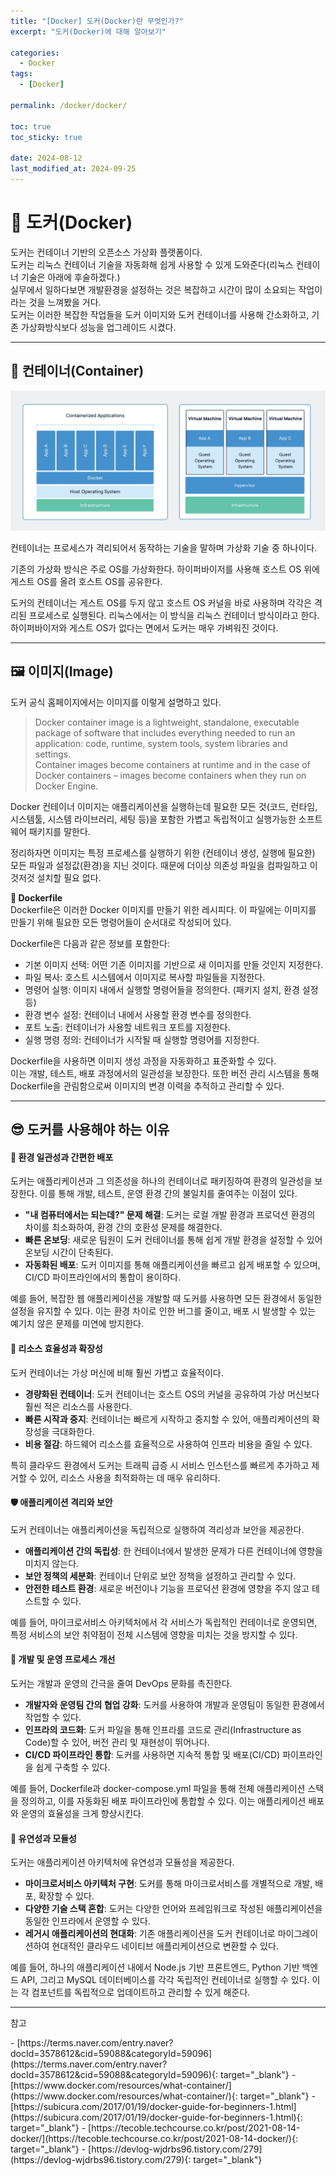 ```yaml
---
title: "[Docker] 도커(Docker)란 무엇인가?"
excerpt: "도커(Docker)에 대해 알아보기"

categories:
  - Docker
tags:
  - [Docker]

permalink: /docker/docker/

toc: true
toc_sticky: true

date: 2024-08-12
last_modified_at: 2024-09-25
---
```

# 🐬 도커(Docker)
도커는 컨테이너 기반의 오픈소스 가상화 플랫폼이다.  
도커는 리눅스 컨테이너 기술을 자동화해 쉽게 사용할 수 있게 도와준다(리눅스 컨테이너 기술은 아래에 후술하겠다.)  
실무에서 일하다보면 개발환경을 설정하는 것은 복잡하고 시간이 많이 소요되는 작업이라는 것을 느껴봤을 거다.    
도커는 이러한 복잡한 작업들을 도커 이미지와 도커 컨테이너를 사용해 간소화하고, 기존 가상화방식보다 성능을 업그레이드 시켰다.

---

## 🫙 컨테이너(Container)
![vm-docker](/assets/images/posts_img/docker/docker/vm-docker.png)

컨테이너는 프로세스가 격리되어서 동작하는 기술을 말하며 가상화 기술 중 하나이다.

기존의 가상화 방식은 주로 OS를 가상화한다. 하이퍼바이저를 사용해 호스트 OS 위에 게스트 OS를 올려 호스트 OS를 공유한다.  

도커의 컨테이너는 게스트 OS를 두지 않고 호스트 OS 커널을 바로 사용하며 각각은 격리된 프로세스로 실행된다. 리눅스에서는 이 방식을 리눅스 컨테이너 방식이라고 한다.  
하이퍼바이저와 게스트 OS가 없다는 면에서 도커는 매우 가벼워진 것이다.

---

## 🖼️ 이미지(Image)
도커 공식 홈페이지에서는 이미지를 이렇게 설명하고 있다. 
> Docker container image is a lightweight, standalone, executable package of software that includes everything needed to run an application: code, runtime, system tools, system libraries and settings.  
Container images become containers at runtime and in the case of Docker containers – images become containers when they run on Docker Engine.

Docker 컨테이너 이미지는 애플리케이션을 실행하는데 필요한 모든 것(코드, 런타임, 시스템툴, 시스템 라이브러리, 세팅 등)을 포함한 가볍고 독립적이고 실행가능한 소프트웨어 패키지를 말한다.   

정리하자면 이미지는 특정 프로세스를 실행하기 위한 (컨테이너 생성, 실행에 필요한) 모든 파일과 설정값(환경)을 지닌 것이다. 때문에 더이상 의존성 파일을 컴파일하고 이것저것 설치할 필요 없다.

<!-- 이미지는 Docker Engine에서 실행될 때 컨테이너가 된다. -->

<b>📜 Dockerfile</b>  
Dockerfile은 이러한 Docker 이미지를 만들기 위한 레시피다. 이 파일에는 이미지를 만들기 위해 필요한 모든 명령어들이 순서대로 작성되어 있다.  

Dockerfile은 다음과 같은 정보를 포함한다:
- 기본 이미지 선택: 어떤 기존 이미지를 기반으로 새 이미지를 만들 것인지 지정한다.
- 파일 복사: 호스트 시스템에서 이미지로 복사할 파일들을 지정한다.
- 명령어 실행: 이미지 내에서 실행할 명령어들을 정의한다. (패키지 설치, 환경 설정 등)
- 환경 변수 설정: 컨테이너 내에서 사용할 환경 변수를 정의한다.
- 포트 노출: 컨테이너가 사용할 네트워크 포트를 지정한다.
- 실행 명령 정의: 컨테이너가 시작될 때 실행할 명령어를 지정한다.

Dockerfile을 사용하면 이미지 생성 과정을 자동화하고 표준화할 수 있다.  
이는 개발, 테스트, 배포 과정에서의 일관성을 보장한다. 또한 버전 관리 시스템을 통해 Dockerfile을 관림함으로써 이미지의 변경 이력을 추적하고 관리할 수 있다.

---

## 😎 도커를 사용해야 하는 이유

#### 🔄 환경 일관성과 간편한 배포

도커는 애플리케이션과 그 의존성을 하나의 컨테이너로 패키징하여 환경의 일관성을 보장한다. 이를 통해 개발, 테스트, 운영 환경 간의 불일치를 줄여주는 이점이 있다.

- **"내 컴퓨터에서는 되는데?" 문제 해결**: 도커는 로컬 개발 환경과 프로덕션 환경의 차이를 최소화하여, 환경 간의 호환성 문제를 해결한다.
- **빠른 온보딩**: 새로운 팀원이 도커 컨테이너를 통해 쉽게 개발 환경을 설정할 수 있어 온보딩 시간이 단축된다.
- **자동화된 배포**: 도커 이미지를 통해 애플리케이션을 빠르고 쉽게 배포할 수 있으며, CI/CD 파이프라인에서의 통합이 용이하다.

예를 들어, 복잡한 웹 애플리케이션을 개발할 때 도커를 사용하면 모든 환경에서 동일한 설정을 유지할 수 있다. 이는 환경 차이로 인한 버그를 줄이고, 배포 시 발생할 수 있는 예기치 않은 문제를 미연에 방지한다.

#### 🚀 리소스 효율성과 확장성

도커 컨테이너는 가상 머신에 비해 훨씬 가볍고 효율적이다.

- **경량화된 컨테이너**: 도커 컨테이너는 호스트 OS의 커널을 공유하여 가상 머신보다 훨씬 적은 리소스를 사용한다.
- **빠른 시작과 중지**: 컨테이너는 빠르게 시작하고 중지할 수 있어, 애플리케이션의 확장성을 극대화한다.
- **비용 절감**: 하드웨어 리소스를 효율적으로 사용하여 인프라 비용을 줄일 수 있다.

특히 클라우드 환경에서 도커는 트래픽 급증 시 서비스 인스턴스를 빠르게 추가하고 제거할 수 있어, 리소스 사용을 최적화하는 데 매우 유리하다.

#### 🛡️ 애플리케이션 격리와 보안

도커 컨테이너는 애플리케이션을 독립적으로 실행하여 격리성과 보안을 제공한다.

- **애플리케이션 간의 독립성**: 한 컨테이너에서 발생한 문제가 다른 컨테이너에 영향을 미치지 않는다.
- **보안 정책의 세분화**: 컨테이너 단위로 보안 정책을 설정하고 관리할 수 있다.
- **안전한 테스트 환경**: 새로운 버전이나 기능을 프로덕션 환경에 영향을 주지 않고 테스트할 수 있다.

예를 들어, 마이크로서비스 아키텍처에서 각 서비스가 독립적인 컨테이너로 운영되면, 특정 서비스의 보안 취약점이 전체 시스템에 영향을 미치는 것을 방지할 수 있다.

#### 🤝 개발 및 운영 프로세스 개선

도커는 개발과 운영의 간극을 줄여 DevOps 문화를 촉진한다.

- **개발자와 운영팀 간의 협업 강화**: 도커를 사용하여 개발과 운영팀이 동일한 환경에서 작업할 수 있다.
- **인프라의 코드화**: 도커 파일을 통해 인프라를 코드로 관리(Infrastructure as Code)할 수 있어, 버전 관리 및 재현성이 뛰어나다.
- **CI/CD 파이프라인 통합**: 도커를 사용하면 지속적 통합 및 배포(CI/CD) 파이프라인을 쉽게 구축할 수 있다.

예를 들어, Dockerfile과 docker-compose.yml 파일을 통해 전체 애플리케이션 스택을 정의하고, 이를 자동화된 배포 파이프라인에 통합할 수 있다. 이는 애플리케이션 배포와 운영의 효율성을 크게 향상시킨다.

#### 🧩 유연성과 모듈성

도커는 애플리케이션 아키텍처에 유연성과 모듈성을 제공한다.

- **마이크로서비스 아키텍처 구현**: 도커를 통해 마이크로서비스를 개별적으로 개발, 배포, 확장할 수 있다.
- **다양한 기술 스택 혼합**: 도커는 다양한 언어와 프레임워크로 작성된 애플리케이션을 동일한 인프라에서 운영할 수 있다.
- **레거시 애플리케이션의 현대화**: 기존 애플리케이션을 도커 컨테이너로 마이그레이션하여 현대적인 클라우드 네이티브 애플리케이션으로 변환할 수 있다.

예를 들어, 하나의 애플리케이션 내에서 Node.js 기반 프론트엔드, Python 기반 백엔드 API, 그리고 MySQL 데이터베이스를 각각 독립적인 컨테이너로 실행할 수 있다. 이는 각 컴포넌트를 독립적으로 업데이트하고 관리할 수 있게 해준다.

---

<p class="ref">참고</p>
- [https://terms.naver.com/entry.naver?docId=3578612&cid=59088&categoryId=59096](https://terms.naver.com/entry.naver?docId=3578612&cid=59088&categoryId=59096){: target="_blank"}
- [https://www.docker.com/resources/what-container/](https://www.docker.com/resources/what-container/){: target="_blank"}
- [https://subicura.com/2017/01/19/docker-guide-for-beginners-1.html](https://subicura.com/2017/01/19/docker-guide-for-beginners-1.html){: target="_blank"}
- [https://tecoble.techcourse.co.kr/post/2021-08-14-docker/](https://tecoble.techcourse.co.kr/post/2021-08-14-docker/){: target="_blank"}
- [https://devlog-wjdrbs96.tistory.com/279](https://devlog-wjdrbs96.tistory.com/279){: target="_blank"}

